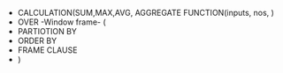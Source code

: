 - CALCULATION(SUM,MAX,AVG, AGGREGATE FUNCTION(inputs, nos, )
- OVER -Window frame- (
- PARTIOTION BY
- ORDER BY
- FRAME CLAUSE
- )
